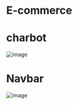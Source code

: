 # E-commerce

# charbot
![image](https://user-images.githubusercontent.com/101751073/200040744-a6835383-edcc-4c90-9797-a88f3a07bdc7.png)

# Navbar



![image](https://user-images.githubusercontent.com/101751073/200135787-450937bc-076e-4bef-9a3b-312bb0c94eee.png)
